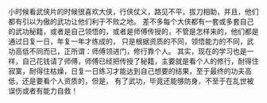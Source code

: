 小时候看武侠片的时候很喜欢大侠，行侠仗义，路见不平，拔刀相助，并且，他们都有引以为傲的武功让他们利于不败之地。
差不多每个大侠都有一套或多套自己的武功秘籍，或者是自己领悟的，或者是师傅传授的，不管是怎样来的，他们都是通过日复一日，年复一年才练成的，
只是根据资质的不同，领悟能力的不同，武功高低不同而已，正所谓：师傅领进门，修行靠个人。
其实，现在的学习也是一样，自己花钱请了师傅，师傅已经把传授了秘籍，主要就是看个人的修行，耐得住寂寞，耐得住枯燥，日复一日练习才能达到自己想要的结果，至于最终的功夫高低，还是要看个人资质的，但是，
有了武功，毕竟还能够防身，不至于在乱世被误伤或者有能力自救！
